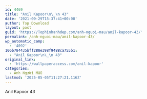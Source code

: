 ```yaml
---
id: 4469
title: "Anil Kapoor\n\_\n 43"
date: '2021-09-29T15:37:41+00:00'
author: Top Download
layout: post
guid: 'https://Tophinhanhdep.com/anh-nguoi-mau/anil-kapoor-43/'
permalink: /anh-nguoi-mau/anil-kapoor-43/
wp_automatic_camp:
  - '4092'
106b784435bff288e398f9488ca755b1:
  - "Anil Kapoor\n\_\n 43"
original_link:
  - 'https://wallpaperaccess.com/anil-kapoor'
categories:
  - Ảnh Người Mẫu
lastmod: '2025-05-05T11:27:21.116Z'
---
```

Anil Kapoor 43
